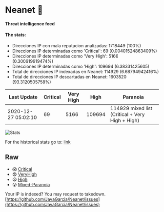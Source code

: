 # Neanet :hocho:
#### Threat intelligence feed
#### The stats:

- Direcciones IP con mala reputacion analizadas: 1718449 (100%)
- Direcciones IP determinadas como 'Critical':  69 (0.00401524863409%)
- Direcciones IP determinadas como 'Very High':  5166 (0.300619919474%)
- Direcciones IP determinadas como 'High':  109694 (6.38331425605)
- Total de direcciones IP indexadas en Neanet:  114929 (6.68794942416%)
- Total de direcciones IP descartadas en Neanet:  1603520 (93.3120505758%)

| Last Update | Critical | Very High | High | Paranoia |
| --- | --- | --- | --- | --- |
| 2020-12-27 05:02:10 | 69 | 5166 | 109694 | 114929 mixed list (Critical + Very High + High)|

![Stats](https://docs.google.com/spreadsheets/d/e/2PACX-1vSnaNMIXVabIpDJjufMlzH7poXnshF3mgd8Is1g9ytUEzVsP5my4Trn8f-xkoLLQ38xpL3HtmUexLo6/pubchart?oid=501124687&format=image)

For the historical stats go to: [link](/stats.csv)
## Raw
- :scream: [Critical](https://raw.githubusercontent.com/JavaGarcia/Neanet/master/blacklists/neanet_critical.txt)
- :fearful: [VeryHigh](https://raw.githubusercontent.com/JavaGarcia/Neanet/master/blacklists/neanet_veryHigh.txtt)
- :frowning: [High](https://raw.githubusercontent.com/JavaGarcia/Neanet/master/blacklists/neanet_high.txt)
- :dizzy_face: [Mixed-Paranoia](https://raw.githubusercontent.com/JavaGarcia/Neanet/master/blacklists/neanet_all.txt)


Your IP is indexed? You may request to takedown. [https://github.com/JavaGarcia/Neanet/issues](https://github.com/JavaGarcia/Neanet/issues)





























































































































































































































































































































































































































































































































































































































































































































































































































































































































































































































































































































































































































































































































































































































































































































































































































































































































































































































































































































































































































































































































































































































































































































































































































































































































































































































































































































































































































































































































































































































































































































































































